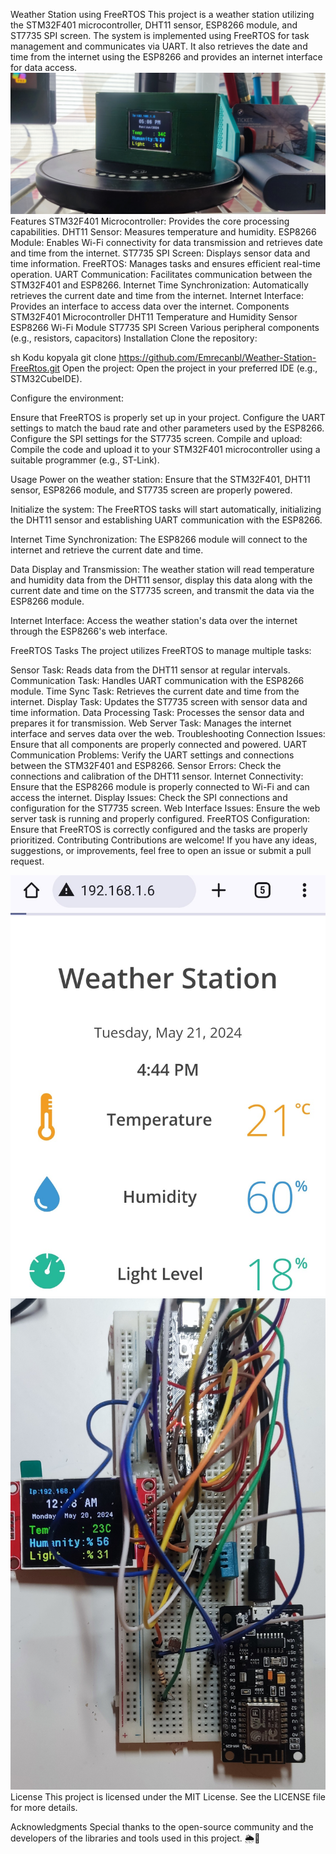 
Weather Station using FreeRTOS
This project is a weather station utilizing the STM32F401 microcontroller, DHT11 sensor, ESP8266 module, and ST7735 SPI screen. The system is implemented using FreeRTOS for task management and communicates via UART. It also retrieves the date and time from the internet using the ESP8266 and provides an internet interface for data access.
![Sample](https://github.com/Emrecanbl/Weather-Station-FreeRtos/blob/main/appearance.jpg?raw=true)
Features
STM32F401 Microcontroller: Provides the core processing capabilities.
DHT11 Sensor: Measures temperature and humidity.
ESP8266 Module: Enables Wi-Fi connectivity for data transmission and retrieves date and time from the internet.
ST7735 SPI Screen: Displays sensor data and time information.
FreeRTOS: Manages tasks and ensures efficient real-time operation.
UART Communication: Facilitates communication between the STM32F401 and ESP8266.
Internet Time Synchronization: Automatically retrieves the current date and time from the internet.
Internet Interface: Provides an interface to access data over the internet.
Components
STM32F401 Microcontroller
DHT11 Temperature and Humidity Sensor
ESP8266 Wi-Fi Module
ST7735 SPI Screen
Various peripheral components (e.g., resistors, capacitors)
Installation
Clone the repository:

sh
Kodu kopyala
git clone https://github.com/Emrecanbl/Weather-Station-FreeRtos.git
Open the project:
Open the project in your preferred IDE (e.g., STM32CubeIDE).

Configure the environment:

Ensure that FreeRTOS is properly set up in your project.
Configure the UART settings to match the baud rate and other parameters used by the ESP8266.
Configure the SPI settings for the ST7735 screen.
Compile and upload:
Compile the code and upload it to your STM32F401 microcontroller using a suitable programmer (e.g., ST-Link).

Usage
Power on the weather station:
Ensure that the STM32F401, DHT11 sensor, ESP8266 module, and ST7735 screen are properly powered.

Initialize the system:
The FreeRTOS tasks will start automatically, initializing the DHT11 sensor and establishing UART communication with the ESP8266.

Internet Time Synchronization:
The ESP8266 module will connect to the internet and retrieve the current date and time.

Data Display and Transmission:
The weather station will read temperature and humidity data from the DHT11 sensor, display this data along with the current date and time on the ST7735 screen, and transmit the data via the ESP8266 module.

Internet Interface:
Access the weather station's data over the internet through the ESP8266's web interface.

FreeRTOS Tasks
The project utilizes FreeRTOS to manage multiple tasks:

Sensor Task: Reads data from the DHT11 sensor at regular intervals.
Communication Task: Handles UART communication with the ESP8266 module.
Time Sync Task: Retrieves the current date and time from the internet.
Display Task: Updates the ST7735 screen with sensor data and time information.
Data Processing Task: Processes the sensor data and prepares it for transmission.
Web Server Task: Manages the internet interface and serves data over the web.
Troubleshooting
Connection Issues: Ensure that all components are properly connected and powered.
UART Communication Problems: Verify the UART settings and connections between the STM32F401 and ESP8266.
Sensor Errors: Check the connections and calibration of the DHT11 sensor.
Internet Connectivity: Ensure that the ESP8266 module is properly connected to Wi-Fi and can access the internet.
Display Issues: Check the SPI connections and configuration for the ST7735 screen.
Web Interface Issues: Ensure the web server task is running and properly configured.
FreeRTOS Configuration: Ensure that FreeRTOS is correctly configured and the tasks are properly prioritized.
Contributing
Contributions are welcome! If you have any ideas, suggestions, or improvements, feel free to open an issue or submit a pull request.

![Sample](https://github.com/Emrecanbl/Weather-Station-FreeRtos/blob/main/Screenshot_1.jpg?raw=true)
![Sample](https://github.com/Emrecanbl/Weather-Station-FreeRtos/blob/main/Demo.jpg?raw=true)
License
This project is licensed under the MIT License. See the LICENSE file for more details.

Acknowledgments
Special thanks to the open-source community and the developers of the libraries and tools used in this project.
🌦️🚀

